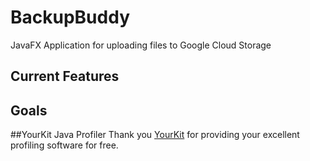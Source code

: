 # BackupBuddy
JavaFX Application for uploading files to Google Cloud Storage

## Current Features

## Goals

##YourKit Java Profiler
Thank you [YourKit](https://www.yourkit.com/ "YourKit") for providing your excellent profiling software for free.
